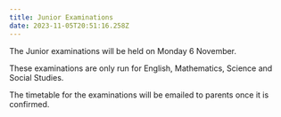 ```yaml
---
title: Junior Examinations
date: 2023-11-05T20:51:16.258Z
---
```

The Junior examinations will be held on Monday 6 November.  

These examinations are only run for English, Mathematics, Science and Social Studies.  

The timetable for the examinations will be emailed to parents once it is confirmed.
